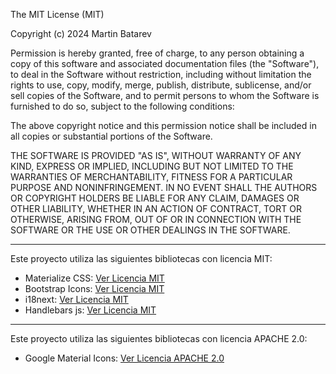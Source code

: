 The MIT License (MIT)

Copyright (c) 2024 Martin Batarev

Permission is hereby granted, free of charge, to any person obtaining a copy
of this software and associated documentation files (the "Software"), to deal
in the Software without restriction, including without limitation the rights
to use, copy, modify, merge, publish, distribute, sublicense, and/or sell
copies of the Software, and to permit persons to whom the Software is
furnished to do so, subject to the following conditions:

The above copyright notice and this permission notice shall be included in all
copies or substantial portions of the Software.

THE SOFTWARE IS PROVIDED "AS IS", WITHOUT WARRANTY OF ANY KIND, EXPRESS OR
IMPLIED, INCLUDING BUT NOT LIMITED TO THE WARRANTIES OF MERCHANTABILITY,
FITNESS FOR A PARTICULAR PURPOSE AND NONINFRINGEMENT. IN NO EVENT SHALL THE
AUTHORS OR COPYRIGHT HOLDERS BE LIABLE FOR ANY CLAIM, DAMAGES OR OTHER
LIABILITY, WHETHER IN AN ACTION OF CONTRACT, TORT OR OTHERWISE, ARISING FROM,
OUT OF OR IN CONNECTION WITH THE SOFTWARE OR THE USE OR OTHER DEALINGS IN THE
SOFTWARE.

-----------------------------------------------------------------------------
Este proyecto utiliza las siguientes bibliotecas con licencia MIT:

- Materialize CSS: [Ver Licencia MIT](https://github.com/Dogfalo/materialize/blob/master/LICENSE)
- Bootstrap Icons: [Ver Licencia MIT](https://github.com/twbs/bootstrap/blob/main/LICENSE)
- i18next: [Ver Licencia MIT](https://github.com/i18next/i18next/blob/master/LICENSE)
- Handlebars js: [Ver Licencia MIT](https://github.com/handlebars-lang/handlebars.js/blob/master/LICENSE)

------------------------------------------------------------------------------
Este proyecto utiliza las siguientes bibliotecas con licencia APACHE 2.0:
- Google Material Icons: [Ver Licencia APACHE 2.0](https://www.apache.org/licenses/LICENSE-2.0)